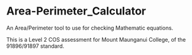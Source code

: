 # Area-Perimeter_Calculator
An Area/Perimeter tool to use for checking Mathematic equations.

This is a Level 2 COS assessment for Mount Maunganui College, of the 91896/91897 standard.
